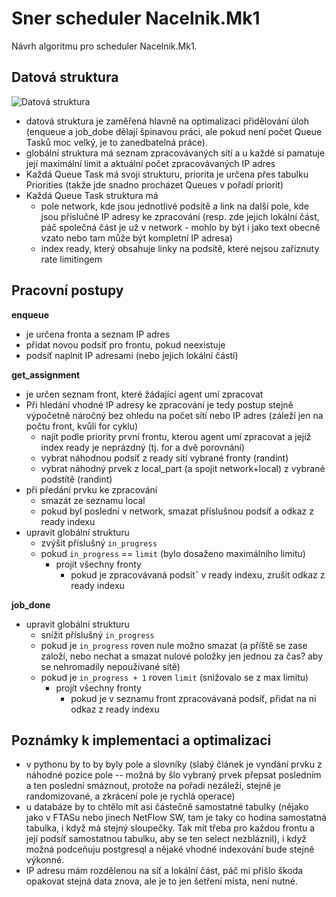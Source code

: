 # Sner scheduler Nacelnik.Mk1

Návrh algoritmu pro scheduler Nacelnik.Mk1.

## Datová struktura

![Datová struktura](sner_scheduler_ratelimiting.png "Datová struktura")

* datová struktura je zaměřená hlavně na optimalizaci přidělování úloh (enqueue a job_dobe dělají špinavou práci, ale pokud není počet Queue Tasků moc velký, je to zanedbatelná práce). 
* globální struktura má seznam zpracovávaných sítí a u každé si pamatuje její maximální limit a aktuální počet zpracovávaných IP adres
* Každá Queue Task má svoji strukturu, priorita je určena přes tabulku Priorities (takže jde snadno procházet Queues v pořadí priorit)
* Každá Queue Task struktura má 
	* pole network, kde jsou jednotlivé podsítě a link na další pole, kde jsou příslučné IP adresy ke zpracování (resp. zde jejich lokální část, páč společná část je už v network - mohlo by být i jako text obecně vzato nebo tam může být kompletní IP adresa)
	* index ready, který obsahuje linky na podsítě, které nejsou zaříznuty rate limitingem

## Pracovní postupy

**enqueue**

* je určena fronta a seznam IP adres
* přidat novou podsíť pro frontu, pokud neexistuje
* podsíť naplnit IP adresami (nebo jejich lokální částí)

**get\_assignment**

* je určen seznam front, které žádající agent umí zpracovat
* Při hledání vhodné IP adresy ke zpracování je tedy postup stejně výpočetně náročný bez ohledu na počet sítí nebo IP adres (záleží jen na počtu front, kvůli for cyklu)
	* najít podle priority první frontu, kterou agent umí zpracovat a jejíž index ready je neprázdný (tj. for a dvě porovnání)
	* vybrat náhodnou podsíť z ready sítí vybrané fronty (randint) 
	* vybrat náhodný prvek z local_part (a spojit network+local) z vybrané podstítě (randint)
* při předání prvku ke zpracování
	* smazát ze seznamu local
	* pokud byl poslední v network, smazat příslušnou podsíť a odkaz z ready indexu
* upravit globální strukturu
	* zvýšit příslušný `in_progress` 
	* pokud `in_progress` == `limit` (bylo dosaženo maximálního limitu)
		* projít všechny fronty
			* pokud je zpracovávaná podsítˇ v ready indexu, zrušit odkaz z ready indexu

**job\_done**

* upravit globální strukturu
	* snížit příslušný `in_progress`
	* pokud je `in_progress` roven nule možno smazat (a příště se zase založí, nebo nechat a smazat nulové položky jen jednou za čas? aby se nehromadily nepoužívané sítě)
	* pokud je `in_progress + 1` roven `limit` (snižovalo se z max limitu)
		* projít všechny fronty
			* pokud je v seznamu front zpracovávaná podsíť, přidat na ni odkaz z ready indexu 

## Poznámky k implementaci a optimalizaci

* v pythonu by to by byly pole a slovníky (slabý článek je vyndání prvku z náhodné pozice pole -- možná by šlo vybraný prvek přepsat posledním a ten poslední smáznout, protože na pořadí nezáleží, stejně je randomizované, a zkrácení pole je rychlá operace)
* u databáze by to chtělo mít asi částečně samostatné tabulky (nějako jako v FTASu nebo jinech NetFlow SW, tam je taky co hodina samostatná tabulka, i když má stejný sloupečky. Tak mít třeba pro každou frontu a její podsíť samostatnou tabulku, aby se ten select nezbláznil), i když možná podceňuju postgresql a nějaké vhodné indexování bude stejně výkonné.
* IP adresu mám rozdělenou na síť a lokální část, páč mi přišlo škoda opakovat stejná data znova, ale je to jen šetření místa, není nutné.

